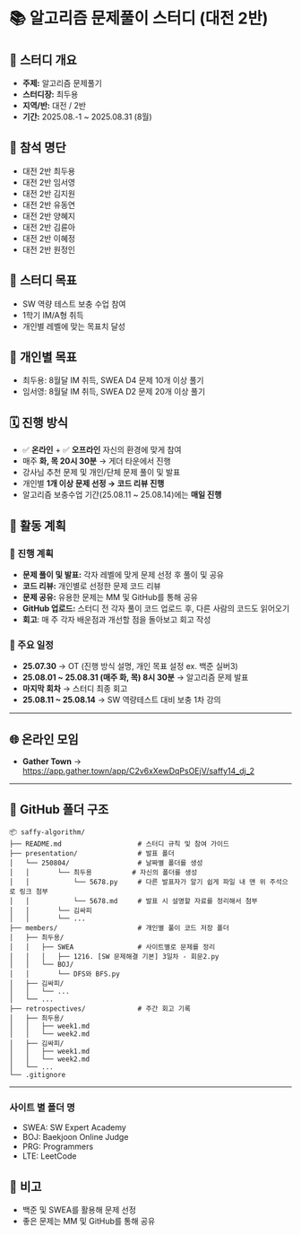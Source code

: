 # 📚 알고리즘 문제풀이 스터디 (대전 2반)

## 📌 스터디 개요
- **주제:** 알고리즘 문제풀기
- **스터디장:** 최두용
- **지역/반:** 대전 / 2반
- **기간:** 2025.08.-1 ~ 2025.08.31 (8월)

## 👥 참석 명단
- 대전 2반 최두용  
- 대전 2반 임서영  
- 대전 2반 김지원  
- 대전 2반 유동연  
- 대전 2반 양혜지  
- 대전 2반 김륜아  
- 대전 2반 이혜정  
- 대전 2반 원정인  

## 🎯 스터디 목표
- SW 역량 테스트 보충 수업 참여  
- 1학기 IM/A형 취득  
- 개인별 레벨에 맞는 목표치 달성

## 🎯 개인별 목표
- 최두용: 8월달 IM 취득, SWEA D4 문제 10개 이상 풀기
- 임서영: 8월달 IM 취득, SWEA D2 문제 20개 이상 풀기


## 🗓️ 진행 방식
- ✅ **온라인** + ✅ **오프라인** 자신의 환경에 맞게 참여
- 매주 **화, 목 20시 30분** → 게더 타운에서 진행
- 강사님 추천 문제 및 개인/단체 문제 풀이 및 발표
- 개인별 **1개 이상 문제 선정 → 코드 리뷰 진행**
- 알고리즘 보충수업 기간(25.08.11 ~ 25.08.14)에는 **매일 진행**

## 📅 활동 계획

### 📌 진행 계획
- **문제 풀이 및 발표:** 각자 레벨에 맞게 문제 선정 후 풀이 및 공유  
- **코드 리뷰:** 개인별로 선정한 문제 코드 리뷰  
- **문제 공유:** 유용한 문제는 MM 및 GitHub를 통해 공유  
- **GitHub 업로드:** 스터디 전 각자 풀이 코드 업로드 후, 다른 사람의 코드도 읽어오기  
- **회고**: 매 주 각자 배운점과 개선할 점을 돌아보고 회고 작성

### 📌 주요 일정
- **25.07.30** → OT (진행 방식 설명, 개인 목표 설정 ex. 백준 실버3)
- **25.08.01 ~ 25.08.31 (매주 화, 목) 8시 30분** → 알고리즘 문제 발표
- **마지막 회차** → 스터디 최종 회고
- **25.08.11 ~ 25.08.14** → SW 역량테스트 대비 보충 1차 강의

---

## 🌐 온라인 모임
- **Gather Town** → https://app.gather.town/app/C2v6xXewDqPsOEjV/saffy14_dj_2
---

## 📂 GitHub 폴더 구조
```
📦 saffy-algorithm/
├── README.md                   # 스터디 규칙 및 참여 가이드
├── presentation/               # 발표 폴더
│   └── 250804/                 # 날짜별 폴더를 생성
│   │       └── 최두용          # 자신의 폴더를 생성
│   │           └── 5678.py     # 다른 발표자가 알기 쉽게 파일 내 맨 위 주석으로 링크 첨부
│   │           └── 5678.md     # 발표 시 설명할 자료를 정리해서 첨부
│   │       └── 김싸피
│   │       └── ...
├── members/                    # 개인별 풀이 코드 저장 폴더
│   ├── 최두용/
│   │   ├── SWEA                # 사이트별로 문제를 정리
│   │   │   ├── 1216. [SW 문제해결 기본] 3일차 - 회문2.py
│   │   └── BOJ/
│   │       └── DFS와 BFS.py
│   ├── 김싸피/
│   │   └── ...
│   └── ...
├── retrospectives/             # 주간 회고 기록
│   ├── 최두용/
│   │   ├── week1.md
│   │   └── week2.md
│   ├── 김싸피/
│   │   ├── week1.md
│   │   └── week2.md
│   └── ...
└── .gitignore
```

---

### 사이트 별 폴더 명
- SWEA: SW Expert Academy
- BOJ: Baekjoon Online Judge
- PRG: Programmers
- LTE: LeetCode

## 📌 비고
- 백준 및 SWEA를 활용해 문제 선정  
- 좋은 문제는 MM 및 GitHub를 통해 공유  
